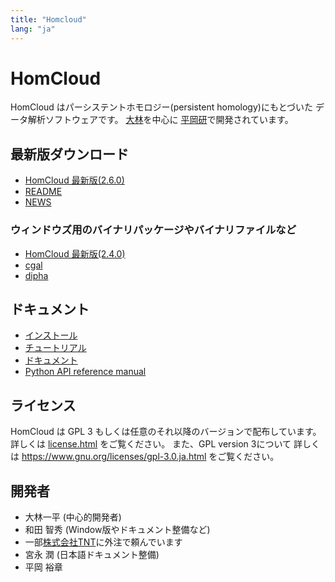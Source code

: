 ```yaml
---
title: "Homcloud"
lang: "ja"
---
```


# HomCloud

HomCloud はパーシステントホモロジー(persistent homology)にもとづいた
データ解析ソフトウェアです。
[大林](http://www.wpi-aimr.tohoku.ac.jp/hiraoka_labo/obayashi/)を中心に
[平岡研](http://www.wpi-aimr.tohoku.ac.jp/hiraoka_labo/)で開発されています。

## <a name="download"> 最新版ダウンロード

* [HomCloud 最新版(2.6.0)](download/homcloud-2.6.0.tar.gz)
* [README](download/README)
* [NEWS](download/NEWS)

### ウィンドウズ用のバイナリパッケージやバイナリファイルなど

* [HomCloud 最新版(2.4.0)](download/win/homcloud-2.4.0-cp36-cp36m-win_amd64.whl)
* [cgal](download/win/cgal-20180514T003016Z-001.zip)
* [dipha](download/win/dipha-20180514T003045Z-001.zip)

## ドキュメント

* [インストール](homcloud-docs-ja/OS_selects.html)
* [チュートリアル](basic-usage.html)
* [ドキュメント](homcloud-docs-ja/index.html)
* [Python API reference manual](https://www.wpi-aimr.tohoku.ac.jp/hiraoka_labo/homcloud/python-api/)

## ライセンス

HomCloud は GPL 3 もしくは任意のそれ以降のバージョンで配布しています。
詳しくは [license.html](license.html) をご覧ください。
また、GPL version 3について
詳しくは <https://www.gnu.org/licenses/gpl-3.0.ja.html>
をご覧ください。

## 開発者

* 大林一平 (中心的開発者)
* 和田 智秀 (Window版やドキュメント整備など)
* 一部[株式会社TNT](http://www.trans-nt.com/)に外注で頼んでいます
* 宮永 潤 (日本語ドキュメント整備)
* 平岡 裕章
